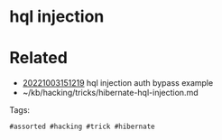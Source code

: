 # hql injection

# Related

- [20221003151219](/zet/20221003151219/README.md) hql injection auth bypass example
- ~/kb/hacking/tricks/hibernate-hql-injection.md

Tags:

    #assorted #hacking #trick #hibernate
